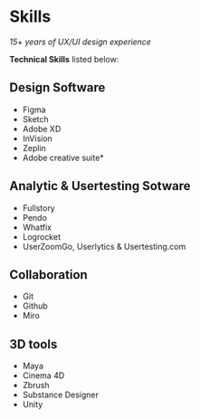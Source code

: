 # Skills
*15+ years of UX/UI design experience*

**Technical Skills** listed below:

## Design Software
- Figma
- Sketch
- Adobe XD
- InVision
- Zeplin
- Adobe creative suite*

## Analytic & Usertesting Sotware
- Fullstory
- Pendo
- Whatfix
- Logrocket
- UserZoomGo, Userlytics & Usertesting.com

## Collaboration
- Git
- Github
- Miro

## 3D tools
- Maya
- Cinema 4D
- Zbrush
- Substance Designer
- Unity


